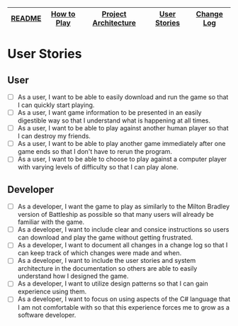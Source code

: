 |[README](../README.md)|[How to Play](how-to-play.md)|[Project Architecture](architecture.md)|[User Stories](user-stories.md)|[Change Log](change-log.md)|
|-|-|-|-|-|

# User Stories

## User
- [ ] As a user, I want to be able to easily download and run the game so that I can quickly start playing.
- [ ] As a user, I want game information to be presented in an easily digestible way so that I understand what is happening at all times.
- [ ] As a user, I want to be able to play against another human player so that I can destroy my friends.
- [ ] As a user, I want to be able to play another game immediately after one game ends so that I don't have to rerun the program.
- [ ] As a user, I want to be able to choose to play against a computer player with varying levels of difficulty so that I can play alone.

## Developer
- [ ] As a developer, I want the game to play as similarly to the Milton Bradley version of Battleship as possible so that many users will already be familiar with the game.
- [ ] As a developer, I want to include clear and consice instructions so users can download and play the game without getting frustrated.
- [ ] As a developer, I want to document all changes in a change log so that I can keep track of which changes were made and when.
- [ ] As a developer, I want to include the user stories and system architecture in the documentation so others are able to easily understand how I designed the game.
- [ ] As a developer, I want to utilize design patterns so that I can gain experience using them.
- [ ] As a developer, I want to focus on using aspects of the C# language that I am not comfortable with so that this experience forces me to grow as a software developer.